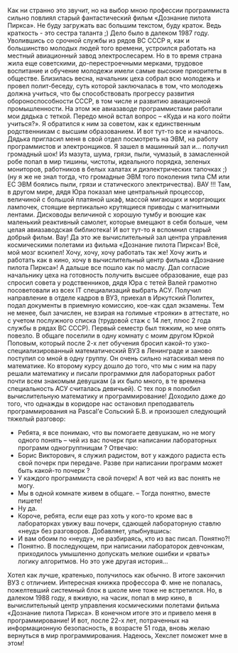 Как ни странно это звучит, но на выбор мною профессии программиста сильно повлиял старый фантастический фильм «Дознание пилота Пиркса».
Не буду загружать вас большим текстом, буду краток. Ведь краткость - это сестра таланта ;)
Дело было в далеком 1987 году. Уволившись со срочной службы из рядов ВС СССР я, как и большинство молодых людей того времени, устроился работать на местный авиационный завод электрослесарем. Но в то время страна жила еще советскими, до-перестроечными мерками, трудовое воспитание и обучение молодежи имели самые высокие приоритеты в обществе. Близилась весна, начальник цеха собрал всю молодежь и провел полит-беседу, суть которой заключалась в том, что молодежь должна учиться, что бы способствовать прогрессу развития обороноспособности СССР, в том числе и развитию авиационной промышленности.
На этом же авиазаводе программистами работали мои дядька с теткой.
Передо мной встал вопрос – «Куда и на кого пойти учиться?». Я обратился к ним за советом, как к единственным родственникам с высшим образованием. И вот тут-то все и началось. Дядька пригласил меня в свой отдел посмотреть на ЭВМ, на работу программистов и электронщиков.
Я зашел в машинный зал и… получил громадный шок! Из мазута, шума, грязи, пыли, чумазый, в замасленной робе попал в мир тишины, чистоты, идеального порядка, зеленых мониторов, работников в белых халатах и диэлектрических тапочках ;) (ну я же не знал тогда, что громадные ЭВМ того поколения типа СМ или ЕС ЭВМ боялись пыли, грязи и статического электричества).
ВАУ !!!
Там, в другом мире, дядя Юра показал мне центральный процессор, величиной с большой платяной шкаф, массой мигающих и моргающих лампочек, стоящие вертикально крутящиеся приводы с магнитными лентами. Дисководы величиной с хорошую тумбу и воющие как маленький реактивный самолет, которые вмещают в себя больше, чем целая авиазаводская библиотека!
И вот тут-то я вспомнил старый добрый фильм. Вау! Да это же вычислительный зал центра управления космическими полетами из фильма «Дознание пилота Пиркса»!
Всё, мой мозг вскипел! Хочу, хочу, хочу работать так же! Хочу жить и работать как в кино, хочу в вычислительный центр фильма «Дознание пилота Пиркса»!
А дальше все пошло как по маслу. Дал согласие начальнику цеха на готовность получить высшее образование, еще раз спросил совета у родственников, дядя Юра с тетей Валей грамотно посоветовали из всех IT специализаций выбрать АСУ. Получил направление в отделе кадров в ВУЗ, приехал в Иркутский Политех, подал документы в приемную комиссию, кое-как сдал экзамены. Тем не менее, был зачислен, не взирая на голимые «трояки» в аттестате, но с учетом послужного списка (трудовой стаж с 14 лет, плюс 2 года службы в рядах ВС СССР).
Первый семестр был тяжким, но мне опять повезло. В общаге поселили в одну комнату с моим другом Юркой Поповым, который после 2-х лет обучения бросил какой-то узко-специализированный математический ВУЗ в Ленинграде и заново поступил со мной в одну группу. Он очень сильно натаскивал меня по математике. Ко второму курсу дошло до того, что мы с ним на пару решали математику и писали программки для лабораторных работ почти всем знакомым девушкам (а их было много, в те времена специальность АСУ считалась девичьей). С тех пор я полюбил вычислительную математику и программирование!
Доходило даже до того, что однажды в коридоре нас остановил преподаватель программирования на Pascal’е Сольский Б.В. и произошел следующий тяжелый разговор:
- Ребята, я все понимаю, что вы помогаете девушкам, но не могу одного понять – чей из вас почерк при написании лабораторных программ одногруппницам ?
Отвечаю:
- Борис Викторович, я служил радистом, вот у каждого радиста есть свой почерк при передаче. Разве при написании программ может быть какой-то почерк ?
- У каждого программиста свой почерк! А вот чей из вас понять не могу.
- Мы в одной комнате живем в общаге.
– Тогда понятно, вместе пишете!
- Ну да.
- Короче, ребята, если еще раз хоть у кого-то кроме вас в лабораторках увижу ваш почерк, сдающей лабораторную ставлю «неуд» без разговоров.
Добавляет, улыбнувшись:
- И вам обоим по «неуду», не разбираясь, кто из вас писал. Понятно?!
- Понятно.
В последующем, при написании лабораторок девчонкам, приходилось умышленно допускать мелкие ошибки и «рвать» логику алгоритмов. Но это уже другая история…

Хотел как лучше, кратенько, получилось как обычно.
В итоге закончил ВУЗ с отличием.
Интересная книжка профессора Ф. мне не попалась, пожелтевший системный блок в школе мне тоже не встретился. Но, в далеком 1988 году, я вживую, на часик, попал в мир кино, в вычислительный центр управления космическими полетами фильма «Дознание пилота Пиркса». В конечном итоге это и привело меня в программирование!
И вот, после 22-х лет, потраченных на информационную безопасность, в возрасте 51 года, вновь желаю вернуться в мир программирования.
Надеюсь, Хекслет поможет мне в этом!
